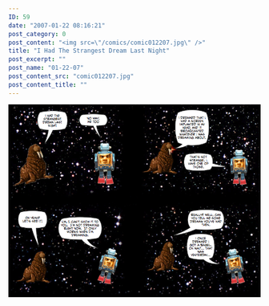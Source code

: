 ```yaml
---
ID: 59
date: "2007-01-22 08:16:21"
post_category: 0
post_content: "<img src=\"/comics/comic012207.jpg\" />"
title: "I Had The Strangest Dream Last Night"
post_excerpt: ""
post_name: "01-22-07"
post_content_src: "comic012207.jpg"
post_content_title: ""
---
```



[![](/comics-hi-res/comic012207.jpg)](/comics-hi-res/comic012207.jpg "")
